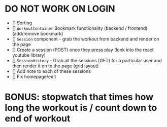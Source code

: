 #  DO NOT WORK ON LOGIN


- [] Sorting
- [] `WorkoutContainer` Bookmark functionality (backend / frontend) (add/remove bookmark)
- [] `Session` component - grab the workout from backend and render on the page 
- [] Create a session (POST) once they press play (look into the react youtube library) 
- [] `SessionHistory` - Grab all the sessions (GET) for a particular user and then render it on to the page (grid layout)
- [] Add note to each of these sessions
- [] Fix homepage/edit 

# BONUS: stopwatch that times how long the workout is / count down to end of workout




